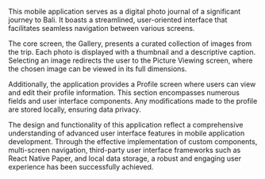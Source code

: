 This mobile application serves as a digital photo journal of a significant journey to Bali. It boasts a streamlined, user-oriented interface that facilitates seamless navigation between various screens.

The core screen, the Gallery, presents a curated collection of images from the trip. Each photo is displayed with a thumbnail and a descriptive caption. Selecting an image redirects the user to the Picture Viewing screen, where the chosen image can be viewed in its full dimensions.

Additionally, the application provides a Profile screen where users can view and edit their profile information. This section encompasses numerous fields and user interface components. Any modifications made to the profile are stored locally, ensuring data privacy.

The design and functionality of this application reflect a comprehensive understanding of advanced user interface features in mobile application development. Through the effective implementation of custom components, multi-screen navigation, third-party user interface frameworks such as React Native Paper, and local data storage, a robust and engaging user experience has been successfully achieved.